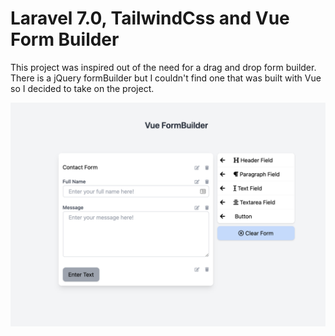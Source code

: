 <h1>Laravel 7.0, TailwindCss and Vue Form Builder</h1>
<p>This project was inspired out of the need for a drag and drop form builder. There is a jQuery formBuilder but I couldn't find one that was built with Vue so I decided to take on the project.</p>
<img src="public/images/new-formBuilder.png">